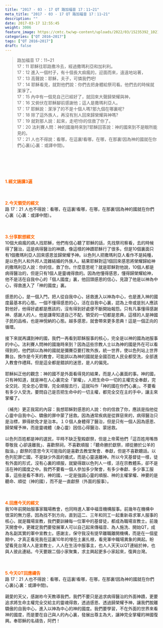 ```yaml
---
title: "2017 - 03 - 17 QT 路加福音 17：11~21"
meta_title: "2017 - 03 - 17 QT 路加福音 17：11~21"
description: ""
date: 2017-03-17 12:55:45
weight: 3006
feature_image: https://cmtc.tw/wp-content/uploads/2022/03/15235392_10211799862337740_180693556567566654_o-1.webp
categories: ["QT 2016~2017"]
tags: ["QT 2016~2017"]
draft: false
---
```


<blockquote>路加福音 17：11~21<br />
17：11 耶穌往耶路撒冷去，經過撒瑪利亞和加利利。<br />
17：12 進入一個村子，有十個長大痲瘋的，迎面而來，遠遠地站著，<br />
17：13 高聲說：耶穌，夫子，可憐我們吧!<br />
17：14 耶穌看見，就對他們說：你們去把身體給祭司看。他們去的時候就潔淨了。<br />
17：15 內中有一個見自己已經好了，就回來大聲歸榮耀與神，<br />
17：16 又俯伏在耶穌腳前感謝他；這人是撒瑪利亞人。<br />
17：17 耶穌說：潔淨了的不是十個人嗎?那九個在哪裏呢?<br />
17：18 除了這外族人，再沒有別人回來歸榮耀與神嗎?<br />
17：19 就對那人說：起來，走吧!你的信救了你了。<br />
17：20 法利賽人問：神的國幾時來到?耶穌回答說：神的國來到不是眼所能見的。<br />
17：21 人也不得說：看哪，在這裏!看哪，在哪，在那裏!因為神的國就在你們心裏(心裏：或譯中間)。</blockquote><br />
&nbsp;<br />
<br />
&nbsp;<br />
<br />
<span style="color: #ff6600;"><strong>1.</strong><strong>經文誦讀3遍</strong></span><br />
<br />
<span style="color: #ff6600;"><strong> </strong></span><br />
<br />
<span style="color: #ff6600;"><strong>2.</strong><strong>今天領受的經文<br />
</strong></span>路 17：21 人也不得說：看哪，在這裏!看哪，在哪，在那裏!因為神的國就在你們心裏（心裏：或譯中間）。<br />
<br />
&nbsp;<br />
<br />
<span style="color: #ff6600;"><strong>3.</strong><strong>分享默想經文<br />
</strong></span>10個大痲瘋的病人找耶穌，他們有信心聽了耶穌的話，先找祭司察看，去的時候得了醫治，這是病得醫治的神蹟，像這樣的神蹟耶穌行了很多。但是10個裏面只有1個撒瑪利亞人回來感恩並歸榮耀予神。以色列人把撒瑪利亞人看作不是純種，是以色列人和外邦人混雜結婚的外族人。結果耶穌對這1個回來感恩將榮耀歸給神的撒瑪利亞人說：你的信，救了你。什麼意思呢？就是耶穌對他說，10個人都是病得醫治的，但是只有1個人是靈魂得救的。因為他懂得感恩，懂得歸榮耀給神，他不是活在自我中心的「個人國度」裏，他回頭感恩的信心，見證了他是以神為中心，得救進入了「神的國度」裏。<br />
<br />
感恩的心，是一個入門，把人從自我中心，拯救進入以神為中心，也是進入神的國度最基本的心態。一個不懂得感恩的心，活在自我中心裏，認為上帝或是別人應該對他好，他得好處都是應該的，沒有得到好處便不斷開始報怨。只有凡事懂得感謝神、感謝人的人，他是謙卑知道自己不配，領受的一切都是恩典，這樣的人是神國子民的品格，也是神悅納的心態。越多感恩，就會帶來更多恩典！這是一個正向的循環。<br />
<br />
接下來就再講到神的國，我們一再看到耶穌服事的核心，完全是以神的國為祂服事的中心。法利賽人問神的國幾時來到？因為這些宗教人士以為神的國是外在可以看得到的，他們誤以為神的國就是彌賽亞要打敗外族，統一世界，使以色列站上世界舞台。換作是今天的教會，可能誤以為神的國就是全國百姓人民全都受洗，全部進入教會作禮拜。但是這全都是錯誤的迷思，是人的偏見。<br />
<br />
耶穌糾正他的觀念：神的國不是外面看得見的結果，而是人心裏面的事。神的國，只有神知道，就是神在人心裏完全「掌權」，人把生命中一切的主權完全奉獻，完全交託、完全忠心管理，完全順服去行，這就叫作「神的國在你們心裏」。不要看有多少人受洗，要問自己是否把生命中的一切主權，都完全交在主的手中，讓主來掌權了。<br />
<br />
（補充）更正我寫的內容：我想耶穌對感恩的人說：你的信救了你，應該是指他從心靈中自我中心、驕傲的罪中蒙了拯救。因為通常疾病是從罪惡來的，病得醫治只是治標，罪得赥免才是治本。１０個人身體得了醫治，但是只有一個人因為感恩、歸榮耀予神，而是靈魂體（身心靈）因信心得醫治、蒙拯救。<br />
<br />
以色列百姓都是神的選民，平時不缺乏聖殿獻祭，但是上帝罵他們「這百姓用嘴唇尊敬我 心卻遠離我」、喜歡祭祠，不喜歡順服：「聽命勝於獻祭，順從勝於公羊的脂油。」獻祭的意思今天可能指的是喜歡去教堂聚會、奉獻，但是不喜歡聽話。以色列犯罪亡國，不是缺少外面的儀式，而是心靈遠離神。所以今天基督徒一樣，徒有外面的形式，沒有心裏的順服，就變得跟以色列人一樣，活在宗教體系，卻不是活在神的國度之中。我們不要看一個人參加多少聚會，有多少奉獻、多少事工服事，這些是看不準的，神的國，一定是強調心靈的順服、神的主權掌權、神要的是聽命、順從（神的國），而不是一直獻祭（外面的服事）。<br />
<br />
&nbsp;<br />
<br />
<span style="color: #ff6600;"><strong>4.</strong><strong>回應今天的經文<br />
</strong></span>我10年前開始服事家職場教會，也同時進人軍中福音機構服事。前幾年在機構中很深的無力感，因為找不到方向，直到這二、三年和同工一起重新尋求軍人服事的核心，就是職場宣教，我們要訓練每一位軍中的基督徒，都成為職場宣教士。前幾天開會中，更確定我們要發展軍人可以自己起來傳福音、為人施洗、開始QT，成為名副其實的軍中宣教士。感謝主，保守我沒有提早離職離開機構，而是在一個星期中，才真正看見我在這裏10年的埋在土裏扎根，看見軍中職場異象的興起。盼望看見台灣人人是宣教士，人人在生活中服事主，也人人天天以QT連結於神，也與人彼此連結。今天要跟二個小家聚集，求主興起更多小家起來，復興台灣。<br />
<br />
&nbsp;<br />
<br />
<span style="color: #ff6600;"><strong>5.</strong></span><strong><span style="color: #ff6600;">今天QT回應禱告<br />
</span></strong>路 17：21 人也不得說：看哪，在這裏!看哪，在哪，在那裏!因為神的國就在你們心裏(心裏：或譯中間)。<br />
<br />
親愛的天父，感謝祢今天教導我們，我們不要只是追求病得醫治的外面神蹟，更要追求將生命主權完全交給主的靈魂得救，透過感恩、透過歸榮耀予神，讓我們脫離驕傲的自我中心，進入以神為中心的神的國度。我們要學習，不在外面的世界來看神的國度，而是要在自己與人的內心裏，發展出尊主為大，讓神完全掌權的神國復興。奉耶穌的名禱告，阿們！<br />
<br />
&nbsp;<br />
<br />
&nbsp;<br />
<br />
<strong><span style="color: #ff6600;"> </span></strong>
        